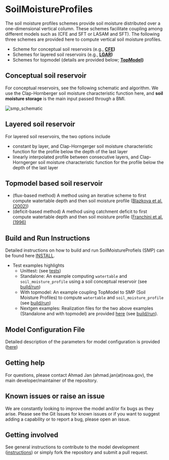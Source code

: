# SoilMoistureProfiles
The soil moisture profiles schemes provide soil moisture distributed over a one-dimensional vertical column. These schemes facilitate coupling among different models such as (CFE and SFT or LASAM and SFT). The following three schemes are provided here to compute vertical soil moisture profiles.
 * Scheme for conceptual soil reservoirs (e.g., **[CFE](https://github.com/NOAA-OWP/cfe))** 
 * Schemes for layered soil reservoirs (e.g., **[LGAR](https://github.com/NOAA-OWP/LGAR-C))**
 * Schemes for topmodel (details are provided below; **[TopModel](https://github.com/NOAA-OWP/topmodel))**
 
## Conceptual soil reservoir
For conceptual reservoirs, see the following schematic and algorithm. We use the Clap-Hornberger soil moisture characteristic function here, and  **soil moisture storage** is the main input passed through a BMI.
   
  ![smp_schematic](https://user-images.githubusercontent.com/15165757/164322224-479477d7-2275-4ce3-a00b-9270cc0d3201.png)
  
## Layered soil reservoir
For layered soil reservoirs, the two options include 
  * constant by layer, and Clap-Horngerger soil moisture characteristic function for the profile below the depth of the last layer
  * linearly interpolated profile between consecutive layers, and Clap-Horngerger soil moisture characteristic function for the profile below the depth of the last layer
  
## Topmodel based soil reservoir
  * (flux-based method) A method using an iterative scheme to first compute watertable depth and then soil moisture profile ([Blazkova et al. (2002)](https://agupubs.onlinelibrary.wiley.com/doi/full/10.1029/2001WR000912))
  * (deficit-based method) A method using catchment deficit to first compute watertable depth and then soil moisture profile ([Franchini et al. (1996)](https://www.sciencedirect.com/science/article/abs/pii/S0022169496800151)


## Build and Run Instructions
Detailed instructions on how to build and run SoilMoistureProfiels (SMP) can be found here [INSTALL](https://github.com/NOAA-OWP/SoilMoistureProfiles/blob/ajk/doc_update/INSTALL.md).
  - Test examples highlights
    - Unittest: (see [tests](https://github.com/NOAA-OWP/SoilMoistureProfiles/blob/ajk/doc_update/tests/README.md))
    - Standalone: An example computing `watertable` and `soil_moisture_profile` using a soil conceptual reservoir (see [build/run](https://github.com/NOAA-OWP/SoilMoistureProfiles/blob/ajk/doc_update/INSTALL.md#standalone-example))
    - With topmodel: An example coupling TopModel to SMP (Soil Moisture Profiles) to compute `watertable` and `soil_moisture_profile` (see [build/run](https://github.com/NOAA-OWP/SoilMoistureProfiles/blob/ajk/doc_update/INSTALL.md#pseudo-framework-example))
    - Nextgen examples: Realization files for the two above examples (Standalone and with topmodel) are provided [here](https://github.com/NOAA-OWP/SoilMoistureProfiles/blob/ajk/doc_update/realizations) (see [build/run](https://github.com/NOAA-OWP/SoilMoistureProfiles/blob/ajk/doc_update/INSTALL.md#nextgen-framework-example)).

## Model Configuration File
Detailed description of the parameters for model configuration is provided ([here](https://github.com/NOAA-OWP/SoilMoistureProfiles/tree/ajk/doc_update/configs/README.md))
  
## Getting help
For questions, please contact Ahmad Jan (ahmad.jan(at)noaa.gov), the main developer/maintainer of the repository.

## Known issues or raise an issue
We are constantly looking to improve the model and/or fix bugs as they arise. Please see the Git Issues for known issues or if you want to suggest adding a capability or to report a bug, please open an issue.

## Getting involved
See general instructions to contribute to the model development ([instructions](https://github.com/NOAA-OWP/SoilMoistureProfiles/blob/ajk/doc_update/CONTRIBUTING.md)) or simply fork the repository and submit a pull request.






